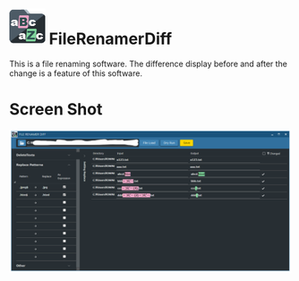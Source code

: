# ![icon](./images/FileRenamerDiff_icon_64.png) FileRenamerDiff

This is a file renaming software.
The difference display before and after the change is a feature of this software.

# Screen Shot

![icon](./images/screenshot1.png)
